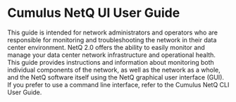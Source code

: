 # Cumulus NetQ UI User Guide

This guide is intended for network administrators and operators who are
responsible for monitoring and troubleshooting the network in their data
center environment. NetQ 2.0 offers the ability to easily monitor and
manage your data center network infrastructure and operational health.
This guide provides instructions and information about monitoring both
individual components of the network, as well as the network as a whole,
and the NetQ software itself using the NetQ graphical user interface
(GUI). If you prefer to use a command line interface, refer to
the Cumulus NetQ CLI User Guide.
